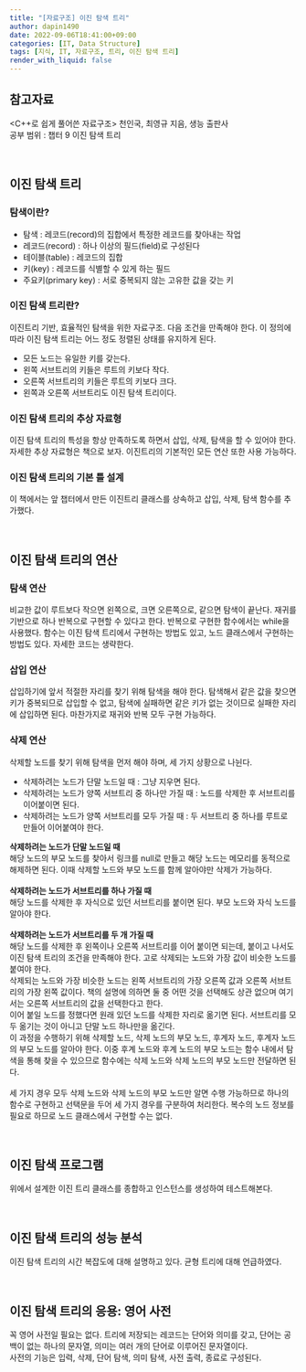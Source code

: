 ```yaml
---
title: "[자료구조] 이진 탐색 트리"
author: dapin1490
date: 2022-09-06T18:41:00+09:00
categories: [IT, Data Structure]
tags: [지식, IT, 자료구조, 트리, 이진 탐색 트리]
render_with_liquid: false
---
```



<p>
    <h2>참고자료</h2>
    &lt;C++로 쉽게 풀어쓴 자료구조&gt; 천인국, 최영규 지음, 생능 출판사<br>
    공부 범위 : 챕터 9 이진 탐색 트리
</p>
<br>
<p>
	<h2>이진 탐색 트리</h2>
	<h3>탐색이란?</h3>
	<ul>
		<li>탐색 : 레코드(record)의 집합에서 특정한 레코드를 찾아내는 작업</li>
		<li>레코드(record) : 하나 이상의 필드(field)로 구성된다</li>
		<li>테이블(table) : 레코드의 집합</li>
		<li>키(key) : 레코드를 식별할 수 있게 하는 필드</li>
		<li>주요키(primary key) : 서로 중복되지 않는 고유한 값을 갖는 키</li>
	</ul>
	<h3>이진 탐색 트리란?</h3>
	이진트리 기반, 효율적인 탐색을 위한 자료구조. 다음 조건을 만족해야 한다. 이 정의에 따라 이진 탐색 트리는 어느 정도 정렬된 상태를 유지하게 된다.
	<ul>
		<li>모든 노드는 유일한 키를 갖는다.</li>
		<li>왼쪽 서브트리의 키들은 루트의 키보다 작다.</li>
		<li>오른쪽 서브트리의 키들은 루트의 키보다 크다.</li>
		<li>왼쪽과 오른쪽 서브트리도 이진 탐색 트리이다.</li>
	</ul>
	<h3>이진 탐색 트리의 추상 자료형</h3>
	이진 탐색 트리의 특성을 항상 만족하도록 하면서 삽입, 삭제, 탐색을 할 수 있어야 한다. 자세한 추상 자료형은 책으로 보자. 이진트리의 기본적인 모든 연산 또한 사용 가능하다.
	<h3>이진 탐색 트리의 기본 틀 설계</h3>
	이 책에서는 앞 챕터에서 만든 이진트리 클래스를 상속하고 삽입, 삭제, 탐색 함수를 추가했다.
</p>
<br>
<p>
	<h2>이진 탐색 트리의 연산</h2>
	<h3>탐색 연산</h3>
	비교한 값이 루트보다 작으면 왼쪽으로, 크면 오른쪽으로, 같으면 탐색이 끝난다. 재귀를 기반으로 하나 반복으로 구현할 수 있다고 한다. 반복으로 구현한 함수에서는 while을 사용했다. 함수는 이진 탐색 트리에서 구현하는 방법도 있고, 노드 클래스에서 구현하는 방법도 있다. 자세한 코드는 생략한다.
	<h3>삽입 연산</h3>
	삽입하기에 앞서 적절한 자리를 찾기 위해 탐색을 해야 한다. 탐색해서 같은 값을 찾으면 키가 중복되므로 삽입할 수 없고, 탐색에 실패하면 같은 키가 없는 것이므로 실패한 자리에 삽입하면 된다. 마찬가지로 재귀와 반복 모두 구현 가능하다.
	<h3>삭제 연산</h3>
	삭제할 노드를 찾기 위해 탐색을 먼저 해야 하며, 세 가지 상황으로 나뉜다.
	<ul>
		<li>삭제하려는 노드가 단말 노드일 때 : 그냥 지우면 된다.</li>
		<li>삭제하려는 노드가 양쪽 서브트리 중 하나만 가질 때 : 노드를 삭제한 후 서브트리를 이어붙이면 된다.</li>
		<li>삭제하려는 노드가 양쪽 서브트리를 모두 가질 때 : 두 서브트리 중 하나를 루트로 만들어 이어붙여야 한다.</li>
	</ul>
	<strong>삭제하려는 노드가 단말 노드일 때</strong><br>
	해당 노드의 부모 노드를 찾아서 링크를 null로 만들고 해당 노드는 메모리를 동적으로 해제하면 된다. 이때 삭제할 노드와 부모 노드를 함께 알아야만 삭제가 가능하다.<br>
	<br>
	<strong>삭제하려는 노드가 서브트리를 하나 가질 때</strong><br>
	해당 노드를 삭제한 후 자식으로 있던 서브트리를 붙이면 된다. 부모 노드와 자식 노드를 알아야 한다.<br>
	<br>
	<strong>삭제하려는 노드가 서브트리를 두 개 가질 때</strong><br>
	해당 노드를 삭제한 후 왼쪽이나 오른쪽 서브트리를 이어 붙이면 되는데, 붙이고 나서도 이진 탐색 트리의 조건을 만족해야 한다. 고로 삭제되는 노드와 가장 값이 비슷한 노드를 붙여야 한다.<br>
	삭제되는 노드와 가장 비슷한 노드는 왼쪽 서브트리의 가장 오른쪽 값과 오른쪽 서브트리의 가장 왼쪽 값이다. 책의 설명에 의하면 둘 중 어떤 것을 선택해도 상관 없으며 여기서는 오른쪽 서브트리의 값을 선택한다고 한다.<br>
	이어 붙일 노드를 정했다면 원래 있던 노드를 삭제한 자리로 옮기면 된다. 서브트리를 모두 옮기는 것이 아니고 단말 노드 하나만을 옮긴다.<br>
	이 과정을 수행하기 위해 삭제할 노드, 삭제 노드의 부모 노드, 후계자 노드, 후계자 노드의 부모 노드를 알아야 한다. 이중 후계 노드와 후계 노드의 부모 노드는 함수 내에서 탐색을 통해 찾을 수 있으므로 함수에는 삭제 노드와 삭제 노드의 부모 노드만 전달하면 된다.<br>
	<br>
	세 가지 경우 모두 삭제 노드와 삭제 노드의 부모 노드만 알면 수행 가능하므로 하나의 함수로 구현하고 선택문을 두어 세 가지 경우를 구분하여 처리한다. 복수의 노드 정보를 필요로 하므로 노드 클래스에서 구현할 수는 없다.
</p>
<br>
<p>
	<h2>이진 탐색 프로그램</h2>
	위에서 설계한 이진 트리 클래스를 종합하고 인스턴스를 생성하여 테스트해본다.
</p>
<br>
<p>
	<h2>이진 탐색 트리의 성능 분석</h2>
	이진 탐색 트리의 시간 복잡도에 대해 설명하고 있다. 균형 트리에 대해 언급하였다.
</p>
<br>
<p>
	<h2>이진 탐색 트리의 응용: 영어 사전</h2>
	꼭 영어 사전일 필요는 없다. 트리에 저장되는 레코드는 단어와 의미를 갖고, 단어는 공백이 없는 하나의 문자열, 의미는 여러 개의 단어로 이루어진 문자열이다.<br>
	사전의 기능은 입력, 삭제, 단어 탐색, 의미 탐색, 사전 출력, 종료로 구성된다.
</p>